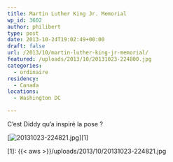```yaml
---
title: Martin Luther King Jr. Memorial
wp_id: 3602
author: philibert
type: post
date: 2013-10-24T19:02:49+00:00
draft: false
url: /2013/10/martin-luther-king-jr-memorial/
featured: /uploads/2013/10/20131023-224800.jpg
categories:
  - ordinaire
residency:
  - Canada
locations:
  - Washington DC

---
```

C&rsquo;est Diddy qu&rsquo;a inspiré la pose ?

[<img src="{{< aws >}}/uploads/2013/10/20131023-224821.jpg" alt="20131023-224821.jpg" class="alignnone size-full" />][1]

 [1]: {{< aws >}}/uploads/2013/10/20131023-224821.jpg